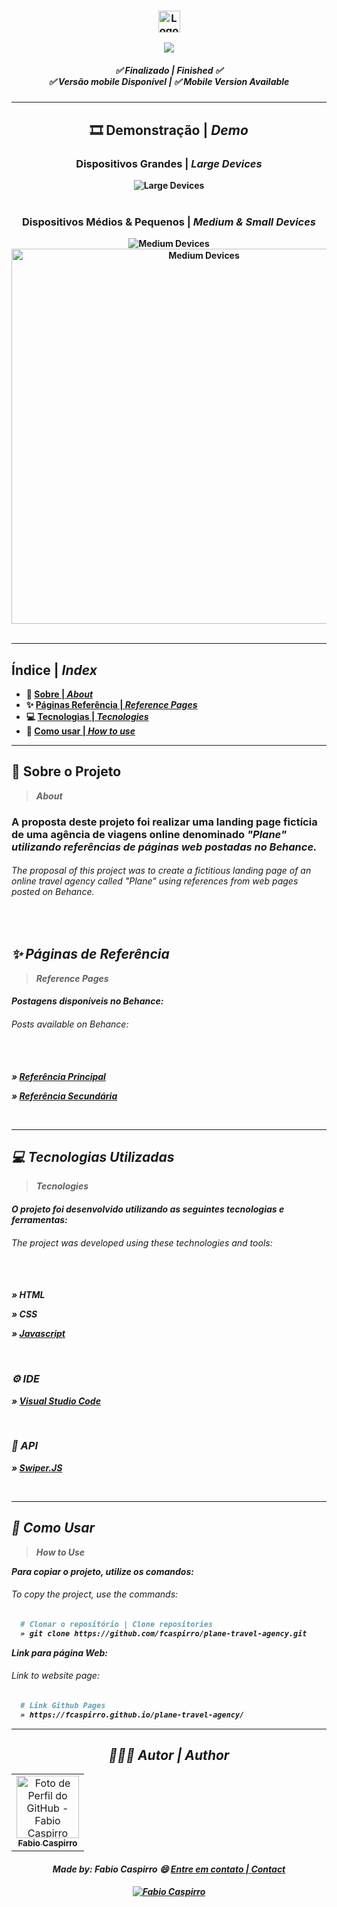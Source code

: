 <h3 align="center">
	<img height="35px" alt="Logo da agencia de viagens Plane" title="logo Plane" src="/assets/github/logo.png"/>
</h3>

<p align="center">
 <img align="center" src="https://api.visitorbadge.io/api/visitors?path=https%3A%2F%2Fgithub.com%2FFcaspirro%2Ftravel-agency-plane&countColor=%232ccce4"/>
 </p>

<h5 align="center"> 
  <b>✅ Finalizado | <i>Finished ✅</i></b><br>
  <b>✅ Versão mobile Disponível | <i> ✅ Mobile Version Available</i></b>
</h5> 

---
  
<h2 align="center"> 
  <b>🎞 Demonstração | <i>Demo</i>
</h2> 

<h3 align="center"> 
  <b>Dispositivos Grandes | <i>Large Devices</i>
</h3> 

 <div align="center">
   <img width="auto" alt="Large Devices" title="Página Web" src="/assets/github/large-devices.png"/> 
 </div><br>
 
 <h3 align="center"> 
  <b>Dispositivos Médios & Pequenos | <i>Medium & Small Devices</i>
</h3> 

 <div align="center">
   <img align="top" width="auto" alt="Medium Devices" title="Página Web" src="/assets/github/medium-devices.png"/> 
   <img align="top" width="auto" height="600px" alt="Medium Devices" title="Página Web" src="/assets/github/small-devices.png"/> 
 </div><br>
  
---
 
<h2 align="left"> 
  <b>Índice</b> | <i>Index</i>
</h2> 
  
- :book: [Sobre | <i>About</i>](#book-sobre-o-projeto)
- :sparkles: [Páginas Referência | <i>Reference Pages</i>](#sparkles-páginas-de-referência)
- :computer: [Tecnologias | <i>Tecnologies</i>](#computer-tecnologias-utilizadas)
- :mag_right: [Como usar | <i>How to use</i>](#mag_right-como-usar)
  
---

## :book: Sobre o Projeto
><i>About</i> 

<h3>
A proposta deste projeto foi realizar uma landing page fictícia de uma agência de viagens online denominado <i>"Plane" utilizando referências de páginas web postadas no Behance.</i>
</h3>

<em>
  <h6>
The proposal of this project was to create a fictitious landing page of an online travel agency called <i>"Plane" using references from web pages posted on Behance.
  </h6>
</em><br>

## :sparkles: Páginas de Referência
><i>Reference Pages</i> 

<h4>
Postagens disponíveis no Behance:
</h4>

<em>
  <h6>
    Posts available on Behance: <br><br><br>
  </h6>
</em>

» [Referência Principal](https://www.behance.net/gallery/68120117/5-Beautiful-Travel-Website-Designs-for-Your-Inspiration/modules/398209719)

» [Referência Secundária](https://www.behance.net/gallery/131178505/Travel-Landing-Page-UI-Design)


<br>

---

## :computer: Tecnologias Utilizadas
><i>Tecnologies</i> 
  
<h4>
O projeto foi desenvolvido utilizando as seguintes tecnologias e ferramentas:
</h4>

<em>
  <h6>
    The project was developed using these technologies and tools: <br><br><br>
  </h6>
</em>

<p>
» HTML
</p>
<p>
» CSS
</p>
</p>
  
 » [Javascript](https://javascript.com)
  
</p><br>


### ⚙ IDE
  
<p>
  
 » [Visual Studio Code](https://code.visualstudio.com/)
  
<p><br>

### :rocket: API
  
<p>
  
 » [Swiper.JS](https://swiperjs.com/swiper-api)
  
<p><br>
 
---

## :mag_right: Como Usar
><i>How to Use</i> 
  
Para copiar o projeto, utilize os comandos:
 <em>
  <h6>
  To copy the project, use the commands:
  </h6>
</em>

```bash
  # Clonar o repositório | Clone repositories
  » git clone https://github.com/fcaspirro/plane-travel-agency.git
```

Link para página Web:
 <em>
  <h6>
  Link to website page:
  </h6>
</em>
  
```bash  
  # Link Github Pages
  » https://fcaspirro.github.io/plane-travel-agency/
```
---

<div align="center">

## 👩🏻‍💻 Autor | <i>Author</i> <br>

  <table>
    <tr>
      <td align="center">
        <a href="https://github.com/fcaspirro">
          <img src="https://media.licdn.com/dms/image/C4D03AQGlcrWXe7bxnw/profile-displayphoto-shrink_800_800/0/1656467776634?e=1677110400&v=beta&t=ddw98O9uyGR21pXSxjQodDVhD3RBAo4tJ4viJ1SXl8o" width="100px;" title="Autor Fabio Caspirro" alt="Foto de Perfil do GitHub - Fabio Caspirro"/><br>
          <sub>
            <b>Fabio Caspirro</b>
          </sub>
        </a>
      </td>
    </tr>
  </table>
</div>
 
<h4 align="center">
Made by: Fabio Caspirro 😄 <a href="mailto:fabio_caspirro@hotmail.com">Entre em contato | <i>Contact</i></a>
</h4>
<p align="center">
  <a href="https://www.linkedin.com/in/fabio-caspirro-2069b072/">
    <img alt="Fabio Caspirro" src="https://img.shields.io/badge/LinkedIn-Fabio_Caspirro-0e76a8?style=flat&logoColor=white&logo=linkedin">
  </a>
